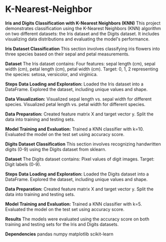 # K-Nearest-Neighbor

**Iris and Digits Classification with K-Nearest Neighbors (KNN)**
This project demonstrates classification using the K-Nearest Neighbors (KNN) algorithm on two different datasets: the Iris dataset and the Digits dataset. It includes visualizing data distributions and evaluating the model's performance.

**Iris Dataset Classification**
This section involves classifying iris flowers into three species based on their sepal and petal measurements.

**Dataset**
The Iris dataset contains:
Four features: sepal length (cm), sepal width (cm), petal length (cm), petal width (cm).
Target: 0, 1, 2 representing the species: setosa, versicolor, and virginica.

**Steps**
**Data Loading and Exploration:**
Loaded the Iris dataset into a DataFrame.
Explored the dataset, including unique values and shape.

**Data Visualization:**
Visualized sepal length vs. sepal width for different species.
Visualized petal length vs. petal width for different species.

**Data Preparation:**
Created feature matrix X and target vector y.
Split the data into training and testing sets.

**Model Training and Evaluation:**
Trained a KNN classifier with k=10.
Evaluated the model on the test set using accuracy score.

**Digits Dataset Classification**
This section involves recognizing handwritten digits (0-9) using the Digits dataset from sklearn.

**Dataset**
The Digits dataset contains:
Pixel values of digit images.
Target: Digit labels (0-9).

**Steps**
**Data Loading and Exploration:**
Loaded the Digits dataset into a DataFrame.
Explored the dataset, including unique values and shape.

**Data Preparation:**
Created feature matrix X and target vector y.
Split the data into training and testing sets.

**Model Training and Evaluation:**
Trained a KNN classifier with k=5.
Evaluated the model on the test set using accuracy score.

**Results**
The models were evaluated using the accuracy score on both training and testing sets for the Iris and Digits datasets.

**Dependencies**
pandas
numpy
matplotlib
scikit-learn
